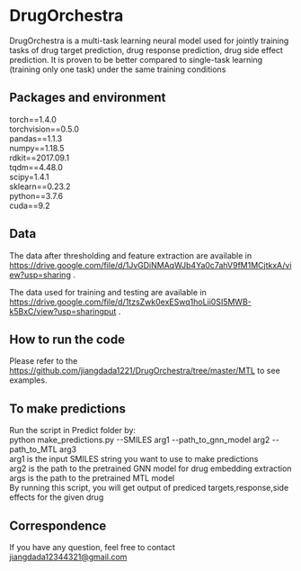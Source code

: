 # DrugOrchestra
DrugOrchestra is a multi-task learning neural model used for jointly training tasks of drug target prediction, drug response prediction, drug side effect prediction. It is proven to be better compared to single-task learning (training only one task) under the same training conditions

## Packages and environment
torch==1.4.0 <br />
torchvision==0.5.0 <br />
pandas==1.1.3 <br />
numpy==1.18.5 <br />
rdkit==2017.09.1 <br />
tqdm==4.48.0 <br />
scipy=1.4.1 <br />
sklearn==0.23.2 <br />
python==3.7.6<br />
cuda==9.2

## Data
The data after thresholding and feature extraction are available in <br /> 
https://drive.google.com/file/d/1JvGDiNMAqWJb4Ya0c7ahV9fM1MCjtkxA/view?usp=sharing .
 <br />

The data used for training and testing are available in <br />
https://drive.google.com/file/d/1tzsZwk0exESwq1hoLii0SI5MWB-k5BxC/view?usp=sharingput . <br />

## How to run the code
Please refer to the https://github.com/jiangdada1221/DrugOrchestra/tree/master/MTL to see examples. <br />

## To make predictions
Run the script in Predict folder by: <br />
python make_predictions.py --SMILES arg1 --path_to_gnn_model arg2 --path_to_MTL arg3 <br />
arg1 is the input SMILES string you want to use to make predictions <br />
arg2 is the path to the pretrained GNN model for drug embedding extraction <br />
args is the path to the pretrained MTL model <br />
By running this script, you will get output of prediced targets,response,side effects for the given drug <br />


## Correspondence
If you have any question, feel free to contact jiangdada12344321@gmail.com

